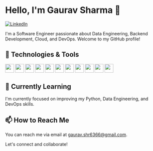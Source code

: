 # Hello, I'm Gaurav Sharma 👋

[![LinkedIn](https://img.shields.io/badge/-LinkedIn-blue?style=flat&logo=linkedin)](https://www.linkedin.com/in/gauravsharma1054)


I'm a Software Engineer passionate about Data Engineering, Backend Development, Cloud, and DevOps. Welcome to my GitHub profile!

## 🔧 Technologies & Tools


<img src="https://img.shields.io/badge/-Python-3776AB?style=flat-square&logo=python&logoColor=white" height="28"> <img src="https://img.shields.io/badge/-FastAPI-009688?style=flat-square&logo=fastapi&logoColor=white" height="28"> <img src="https://img.shields.io/badge/-Django%20Rest%20Framework-092E20?style=flat-square&logo=django&logoColor=white" height="28"> <img src="https://img.shields.io/badge/-Docker-2496ED?style=flat-square&logo=docker&logoColor=white" height="28"> 
<img src="https://img.shields.io/badge/-Terraform-623CE4?style=flat-square&logo=terraform&logoColor=white" height="28">
<img src="https://img.shields.io/badge/-AWS%20SAM-FF9900?style=flat-square&logo=amazon-aws&logoColor=white" height="28"> <img src="https://img.shields.io/badge/PostgreSQL-316192?style=flat-square&logo=postgresql&logoColor=white" height="28"> <img src="https://img.shields.io/badge/Amazon%20DynamoDB-4053D6?style=flat-square&logo=Amazon%20DynamoDB&logoColor=white" height="28"> <img src="https://img.shields.io/badge/AWS%20Lambda-FF9900?style=flat-square&logo=amazon-aws&logoColor=white" height="28"> <img src="https://img.shields.io/badge/AWS%20API%20Gateway-232F3E?style=flat-square&logo=amazon-aws&logoColor=white" height="28"> <img src="https://img.shields.io/badge/MuleSoft-5C4EE2?style=flat-square&logo=mulesoft&logoColor=white" height="28">

## 🌱 Currently Learning

I'm currently focused on improving my Python, Data Engineering, and DevOps skills.


## 📫 How to Reach Me

You can reach me via email at [gaurav.shr6366@gmail.com](mailto:gaurav.shr6366@gmail.com).

Let's connect and collaborate!
